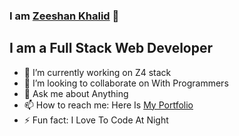 ### I am [Zeeshan Khalid][website] 👋
## I am a Full Stack Web Developer

- 🔭 I’m currently working on Z4 stack
- 👯 I’m looking to collaborate on With Programmers
- 💬 Ask me about Anything 
- 📫 How to reach me: Here Is [My Portfolio][website]
- ⚡ Fun fact: I Love To Code At Night 





[website]: https://zeeshanthedev.vercel.app
